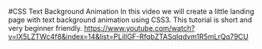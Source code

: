 #CSS Text Background Animation
In this video we will create a little landing page with text background animation using CSS3. This tutorial is short and very beginner friendly.
https://www.youtube.com/watch?v=lX5LZTWc4f8&index=14&list=PLillGF-RfqbZTASqIqdvm1R5mLrQq79CU
